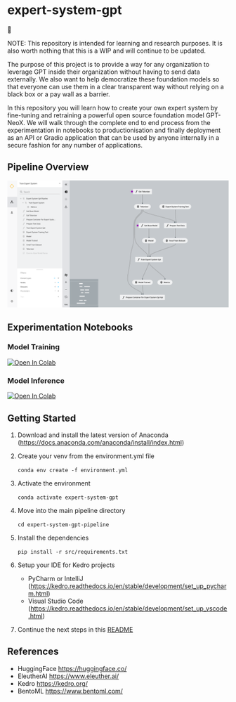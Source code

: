 # expert-system-gpt

:notebook:

NOTE: This repository is intended for learning and research purposes. It is also worth nothing that this is a WIP and will continue to be updated.

The purpose of this project is to provide a way for any organization to leverage GPT inside their organization without having to send data externally. We also want to help democratize these foundation models so that everyone can use them in a clear transparent way without relying on a black box or a pay wall as a barrier. 

In this repository you will learn how to create your own expert system by fine-tuning and retraining a powerful open source foundation model GPT-NeoX. We will walk through the complete end to end process from the experimentation in notebooks to productionisation and finally deployment as an API or Gradio application that can be used by anyone internally in a secure fashion for any number of applications.


## Pipeline Overview 

![kedro_pipeline_train_flow](image/kedro_expert_system_gpt_train.png)


## Experimentation Notebooks

### Model Training
[![Open In Colab](https://colab.research.google.com/assets/colab-badge.svg)](https://colab.research.google.com/github/ShawnKyzer/expert-system-gpt/blob/main/expert-system-gpt-pipeline/notebooks/colab_expert_system_train.ipynb)

### Model Inference
[![Open In Colab](https://colab.research.google.com/assets/colab-badge.svg)](https://colab.research.google.com/github/ShawnKyzer/expert-system-gpt/blob/main/expert-system-gpt-pipeline/notebooks/colab_expert_system_inference.ipynb)

## Getting Started
1. Download and install the latest version of Anaconda (https://docs.anaconda.com/anaconda/install/index.html)
2. Create your venv from the environment.yml file
   
    ```conda env create -f environment.yml```
3. Activate the environment
    
    ```conda activate expert-system-gpt```
4. Move into the main pipeline directory
    
    ```cd expert-system-gpt-pipeline```
5. Install the dependencies

   ```pip install -r src/requirements.txt```
6. Setup your IDE for Kedro projects
   * PyCharm or IntelliJ (https://kedro.readthedocs.io/en/stable/development/set_up_pycharm.html)
   * Visual Studio Code (https://kedro.readthedocs.io/en/stable/development/set_up_vscode.html)
7. Continue the next steps in this [README](expert-system-gpt-pipeline/README.md)

## References

* HuggingFace https://huggingface.co/
* EleutherAI https://www.eleuther.ai/
* Kedro https://kedro.org/
* BentoML https://www.bentoml.com/
